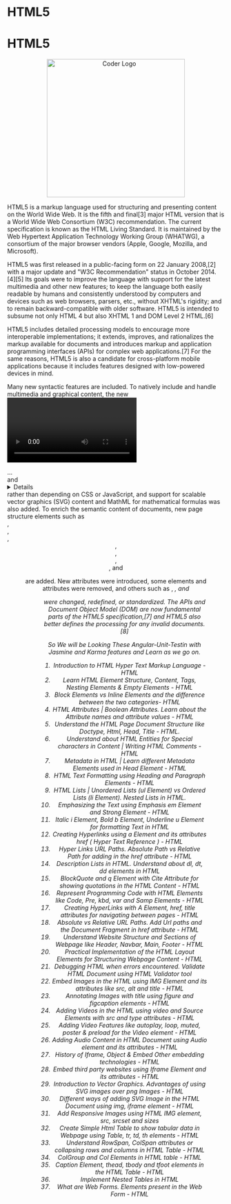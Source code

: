 # HTML5


# HTML5

<p align="center">
<a  target="blank"><img src="https://encrypted-tbn0.gstatic.com/images?q=tbn:ANd9GcQpngGRjYX1ca7qAADU3K6eGLj7ShQE3L2otdzfryl_Y9Ht2QRoQKYQbsXd36XIxMbYOw0&usqp=CAU" width="320" alt="Coder Logo" /></a>
</p>

HTML5 is a markup language used for structuring and presenting content on the World Wide Web. It is the fifth and final[3] major HTML version that is a World Wide Web Consortium (W3C) recommendation. The current specification is known as the HTML Living Standard. It is maintained by the Web Hypertext Application Technology Working Group (WHATWG), a consortium of the major browser vendors (Apple, Google, Mozilla, and Microsoft).

HTML5 was first released in a public-facing form on 22 January 2008,[2] with a major update and "W3C Recommendation" status in October 2014.[4][5] Its goals were to improve the language with support for the latest multimedia and other new features; to keep the language both easily readable by humans and consistently understood by computers and devices such as web browsers, parsers, etc., without XHTML's rigidity; and to remain backward-compatible with older software. HTML5 is intended to subsume not only HTML 4 but also XHTML 1 and DOM Level 2 HTML.[6]

HTML5 includes detailed processing models to encourage more interoperable implementations; it extends, improves, and rationalizes the markup available for documents and introduces markup and application programming interfaces (APIs) for complex web applications.[7] For the same reasons, HTML5 is also a candidate for cross-platform mobile applications because it includes features designed with low-powered devices in mind.

Many new syntactic features are included. To natively include and handle multimedia and graphical content, the new <video>, <audio> and <canvas> elements were added, expandable sections are natively implemented through <summary>...</summary> and <details>...</details> rather than depending on CSS or JavaScript, and support for scalable vector graphics (SVG) content and MathML for mathematical formulas was also added. To enrich the semantic content of documents, new page structure elements such as <main>, <section>, <article>, <header>, <footer>, <aside>, <nav>, and <figure> are added. New attributes were introduced, some elements and attributes were removed, and others such as <a>, <cite>, and <menu> were changed, redefined, or standardized. The APIs and Document Object Model (DOM) are now fundamental parts of the HTML5 specification,[7] and HTML5 also better defines the processing for any invalid documents.[8]

So We will be Looking These Angular-Unit-Testin with Jasmine and Karma   features and Learn as we go on.
1. Introduction to HTML Hyper Text Markup Language - HTML
2. Learn HTML Element Structure, Content, Tags, Nesting Elements & Empty Elements - HTML
3. Block Elements vs Inline Elements and the difference between the two categories- HTML
4. HTML Attributes | Boolean Attributes. Learn about the Attribute names and attribute values - HTML
5. Understand the HTML Page Document Structure like Doctype, Html, Head, Title - HTML.
6. Understand about HTML Entities for Special characters in Content | Writing HTML Comments - HTML
7. Metadata in HTML | Learn different Metadata Elements used in Head Element - HTML
8. HTML Text Formatting using Heading and Paragraph Elements - HTML
9. HTML Lists | Unordered Lists (ul Element) vs Ordered Lists (li Element). Nested Lists in HTML.
10. Emphasizing the Text using Emphasis em Element and Strong Element - HTML
11. Italic i Element, Bold b Element, Underline u Element for formatting Text in HTML
12. Creating Hyperlinks using a Element and its attributes href ( Hyper Text Reference ) - HTML
13. Hyper Links URL Paths. Absolute Path vs Relative Path for adding in the href attribute - HTML
14. Description Lists in HTML. Understand about dl, dt, dd elements in HTML
15. BlockQuote and q Element with Cite Attribute for showing quotations in the HTML Content - HTML
16. Represent Programming Code with HTML Elements like Code, Pre, kbd, var and Samp Elements - HTML
17. Creating HyperLinks with A Element, href, title attributes for navigating between pages - HTML
18. Absolute vs Relative URL Paths. Add Url paths and the Document Fragment in href attribute - HTML
19. Understand Website Structure and Sections of Webpage like Header, Navbar, Main, Footer - HTML
20. Practical Implementation of the HTML Layout Elements for Structuring Webpage Content - HTML
21. Debugging HTML when errors encountered. Validate HTML Document using HTML Validator tool
22. Embed Images in the HTML using IMG Element and its attributes like src, alt and title - HTML
23. Annotating Images with title using figure and figcaption elements - HTML
24. Adding Videos in the HTML using video and Source Elements with src and type attributes - HTML
25. Adding Video Features like autoplay, loop, muted, poster & preload for the Video element - HTML
26. Adding Audio Content in HTML Document using Audio element and its attributes - HTML
27. History of Iframe, Object & Embed Other embedding technologies - HTML
28. Embed third party websites using Iframe Element and its attributes - HTML
29. Introduction to Vector Graphics. Advantages of using SVG images over png Images - HTML
30. Different ways of adding SVG Image in the HTML Document using img, iframe element - HTML
31. Add Responsive Images using HTML IMG element, src, srcset and sizes
32. Create Simple Html Table to show tabular data in Webpage using Table, tr, td, th elements - HTML
33. Understand RowSpan, ColSpan attributes or collapsing rows and columns in HTML Table - HTML
34. ColGroup and Col Elements in HTML table - HTML
35. Caption Element, thead, tbody and tfoot elements in the HTML Table - HTML
36. Implement Nested Tables in HTML
37. What are Web Forms. Elements present in the Web Form - HTML
